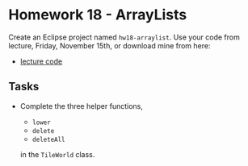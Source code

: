 # Homework 18 - ArrayLists

Create an Eclipse project named `hw18-arraylist`. Use your code from lecture, Friday, November 15th, or download mine from here:

- [lecture code](./live/)

## Tasks

- Complete the three helper functions,
    - `lower`
    - `delete`
    - `deleteAll`

    in the `TileWorld` class.


